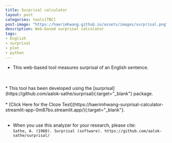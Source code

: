 ```yaml
---
title: Surprisal calculator
layout: post
categories: tools[TBC]
post-image: "https://haerimhwang.github.io/assets/images/surprisal.png"
description: Web-based surprisal calculator
tags:
- English
- surprisal
- plot
- python
---
```


* This web-based tool measures surprisal of an English sentence. 
<br>
<br>
* This tool has been developed using the [surprisal](https://github.com/aalok-sathe/surprisal){:target="_blank"} package.
<br>
<br>
* [Click Here for the Cloze Test](https://haerimhwang-surprisal-calculator-streamlit-app-0m87bo.streamlit.app/){:target="_blank"}. 
<br>
<br>

* When you use this analyzer for your research, please cite:  
   `Sathe, A. (1980). Surprisal (software). https://github.com/aalok-sathe/surprisal/` 
    
